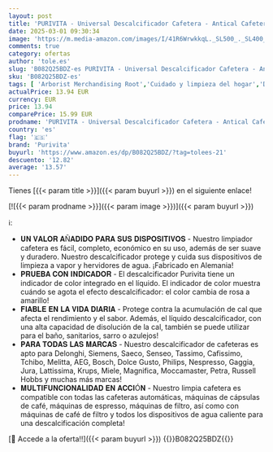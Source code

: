 ```yaml
---
layout: post
title: 'PURIVITA - Universal Descalcificador Cafetera - Antical Cafetera y mucho más - Decalcificador para todas las marcas de primera calidad  2 x 750ml '
date: 2025-03-01 09:30:34
image: 'https://m.media-amazon.com/images/I/41R6WrwkkqL._SL500_._SL400_.jpg'
comments: true
category: ofertas
author: 'tole.es'
slug: 'B082Q25BDZ-es PURIVITA - Universal Descalcificador Cafetera - Antical...'
sku: 'B082Q25BDZ-es'
tags: [ 'Arborist Merchandising Root','Cuidado y limpieza del hogar','Desincrustantes para cafeteras','ES HH','ES HOME','Hogar y cocina','Piezas y accesorios para cafeteras','Productos de limpieza para cafeteras','Productos de limpieza para el hogar','Salud y cuidado personal','Self Service','Special Features Stores','Utensilios para café y té','cafetera','d1f558da-03d3-4105-8a50-454423a601fb_0','d1f558da-03d3-4105-8a50-454423a601fb_8801','d1f558da-03d3-4105-8a50-454423a601fb_9201','purivita','🇪🇸', ]
actualPrice: 13.94 EUR
currency: EUR
price: 13.94
comparePrice: 15.99 EUR
prodname: 'PURIVITA - Universal Descalcificador Cafetera - Antical Cafetera y mucho más - Decalcificador para todas las marcas de primera calidad  2 x 750ml '
country: 'es'
flag: '🇪🇸'
brand: 'Purivita'
buyurl: 'https://www.amazon.es/dp/B082Q25BDZ/?tag=tolees-21'
descuento: '12.82'
average: '13.57'
---
```


Tienes [{{< param title >}}]({{< param buyurl >}}) en el siguiente enlace!

[![{{< param prodname >}}]({{< param image >}})]({{< param buyurl >}})

ℹ️:

- 𝐔𝐍 𝐕𝐀𝐋𝐎𝐑 𝐀Ñ𝐀𝐃𝐈𝐃𝐎 𝐏𝐀𝐑𝐀 𝐒𝐔𝐒 𝐃𝐈𝐒𝐏𝐎𝐒𝐈𝐓𝐈𝐕𝐎𝐒 - Nuestro limpiador cafetera es fácil, completo, económico en su uso, además de ser suave y duradero. Nuestro descalcificador protege y cuida sus dispositivos de limpieza a vapor y hervidores de agua. ¡Fabricado en Alemania!
- 𝐏𝐑𝐔𝐄𝐁𝐀 𝐂𝐎𝐍 𝐈𝐍𝐃𝐈𝐂𝐀𝐃𝐎𝐑 - El descalcificador Purivita tiene un indicador de color integrado en el líquido. El indicador de color muestra cuándo se agota el efecto descalcificador: el color cambia de rosa a amarillo!
- 𝐅𝐈𝐀𝐁𝐋𝐄 𝐄𝐍 𝐋𝐀 𝐕𝐈𝐃𝐀 𝐃𝐈𝐀𝐑𝐈𝐀 - Protege contra la acumulación de cal que afecta el rendimiento y el sabor. Además, el líquido descalcificador, con una alta capacidad de disolución de la cal, también se puede utilizar para el baño, sanitarios, sarro o azulejos!
- 𝐏𝐀𝐑𝐀 𝐓𝐎𝐃𝐀𝐒 𝐋𝐀𝐒 𝐌𝐀𝐑𝐂𝐀𝐒 - Nuestro descalcificador de cafeteras es apto para Delonghi, Siemens, Saeco, Senseo, Tassimo, Cafissimo, Tchibo, Melitta, AEG, Bosch, Dolce Gusto, Philips, Nespresso, Gaggia, Jura, Lattissima, Krups, Miele, Magnifica, Moccamaster, Petra, Russell Hobbs y muchas más marcas!
- 𝐌𝐔𝐋𝐓𝐈𝐅𝐔𝐍𝐂𝐈𝐎𝐍𝐀𝐋𝐈𝐃𝐀𝐃 𝐄𝐍 𝐀𝐂𝐂𝐈Ó𝐍 - Nuestro limpia cafetera es compatible con todas las cafeteras automáticas, máquinas de cápsulas de café, máquinas de espresso, máquinas de filtro, así como con máquinas de café de filtro y todos los dispositivos de agua caliente para una descalcificación completa!

[🛒 Accede a la oferta!!]({{< param buyurl >}})
{{<world>}}B082Q25BDZ{{</world>}}
